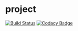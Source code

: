 # project
[![Build Status](https://travis-ci.org/PradiptiSingh/project.svg?branch=master)](https://travis-ci.org/PradiptiSingh/project)
[![Codacy Badge](https://api.codacy.com/project/badge/Grade/d7c65bcc5af24120b58ce3fb12952af6)](https://www.codacy.com/app/PradiptiSingh/project?utm_source=github.com&amp;utm_medium=referral&amp;utm_content=PradiptiSingh/project&amp;utm_campaign=Badge_Grade)
